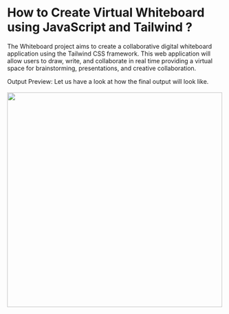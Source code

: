 # How to Create Virtual Whiteboard using JavaScript and Tailwind ?
The Whiteboard project aims to create a collaborative digital whiteboard application using the Tailwind CSS framework. This web application will allow users to draw, write, and collaborate in real time providing a virtual space for brainstorming, presentations, and creative collaboration.

Output Preview: Let us have a look at how the final output will look like.
<br><br>
<img src="https://media.geeksforgeeks.org/wp-content/uploads/20240220180749/vw11vw.png" width="500px">


